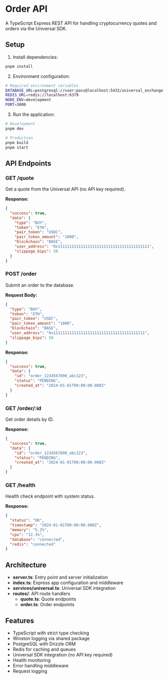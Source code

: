 # Order API

A TypeScript Express REST API for handling cryptocurrency quotes and orders via the Universal SDK.

## Setup

1. Install dependencies:
```bash
pnpm install
```

2. Environment configuration:
```bash
# Required environment variables
DATABASE_URL=postgresql://user:pass@localhost:5432/universal_exchange
REDIS_URL=redis://localhost:6379
NODE_ENV=development
PORT=3000
```

3. Run the application:
```bash
# Development
pnpm dev

# Production
pnpm build
pnpm start
```

## API Endpoints

### GET /quote
Get a quote from the Universal API (no API key required).

**Response:**
```json
{
  "success": true,
  "data": {
    "type": "BUY",
    "token": "ETH",
    "pair_token": "USDC",
    "pair_token_amount": "1000",
    "blockchain": "BASE",
    "user_address": "0x1111111111111111111111111111111111111111",
    "slippage_bips": 50
  }
}
```

### POST /order
Submit an order to the database.

**Request Body:**
```json
{
  "type": "BUY",
  "token": "ETH",
  "pair_token": "USDC",
  "pair_token_amount": "1000",
  "blockchain": "BASE",
  "user_address": "0x1111111111111111111111111111111111111111",
  "slippage_bips": 50
}
```

**Response:**
```json
{
  "success": true,
  "data": {
    "id": "order_1234567890_abc123",
    "status": "PENDING",
    "created_at": "2024-01-01T00:00:00.000Z"
  }
}
```

### GET /order/:id
Get order details by ID.

**Response:**
```json
{
  "success": true,
  "data": {
    "id": "order_1234567890_abc123",
    "status": "PENDING",
    "created_at": "2024-01-01T00:00:00.000Z"
  }
}
```

### GET /health
Health check endpoint with system status.

**Response:**
```json
{
  "status": "OK",
  "timestamp": "2024-01-01T00:00:00.000Z",
  "memory": "5.2%",
  "cpu": "12.3%",
  "database": "connected",
  "redis": "connected"
}
```

## Architecture

- **server.ts**: Entry point and server initialization
- **index.ts**: Express app configuration and middleware
- **services/universal.ts**: Universal SDK integration
- **routes/**: API route handlers
  - **quote.ts**: Quote endpoints
  - **order.ts**: Order endpoints

## Features

- TypeScript with strict type checking
- Winston logging via shared package
- PostgreSQL with Drizzle ORM
- Redis for caching and queues
- Universal SDK integration (no API key required)
- Health monitoring
- Error handling middleware
- Request logging 